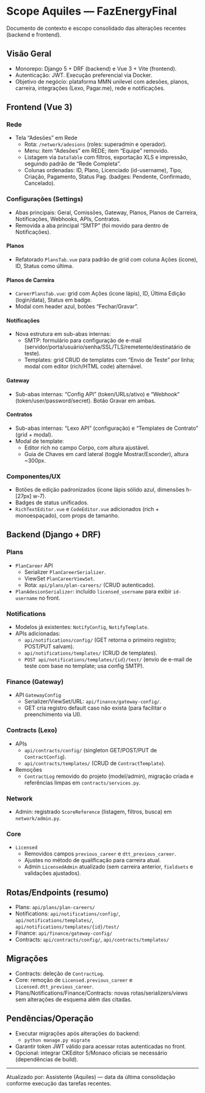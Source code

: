 # Scope Aquiles — FazEnergyFinal

Documento de contexto e escopo consolidado das alterações recentes (backend e frontend).

## Visão Geral
- Monorepo: Django 5 + DRF (backend) e Vue 3 + Vite (frontend).
- Autenticação: JWT. Execução preferencial via Docker.
- Objetivo de negócio: plataforma MMN unilevel com adesões, planos, carreira, integrações (Lexo, Pagar.me), rede e notificações.

## Frontend (Vue 3)
### Rede
- Tela “Adesões” em Rede
  - Rota: `/network/adesions` (roles: superadmin e operador).
  - Menu: item “Adesões” em REDE; item “Equipe” removido.
  - Listagem via `DataTable` com filtros, exportação XLS e impressão, seguindo padrão de “Rede Completa”.
  - Colunas ordenadas: ID, Plano, Licenciado (id-username), Tipo, Criação, Pagamento, Status Pag. (badges: Pendente, Confirmado, Cancelado).

### Configurações (Settings)
- Abas principais: Geral, Comissões, Gateway, Planos, Planos de Carreira, Notificações, Webhooks, APIs, Contratos.
- Removida a aba principal “SMTP” (foi movido para dentro de Notificações).

#### Planos
- Refatorado `PlansTab.vue` para padrão de grid com coluna Ações (ícone), ID, Status como última.

#### Planos de Carreira
- `CareerPlansTab.vue`: grid com Ações (ícone lápis), ID, Última Edição (login/data), Status em badge.
- Modal com header azul, botões “Fechar/Gravar”.

#### Notificações
- Nova estrutura em sub-abas internas:
  - SMTP: formulário para configuração de e-mail (servidor/porta/usuário/senha/SSL/TLS/remetente/destinatário de teste).
  - Templates: grid CRUD de templates com “Envio de Teste” por linha; modal com editor (rich/HTML code) alternável.

#### Gateway
- Sub-abas internas: “Config API” (token/URLs/ativo) e “Webhook” (token/user/password/secret). Botão Gravar em ambas.

#### Contratos
- Sub-abas internas: “Lexo API” (configuração) e “Templates de Contrato” (grid + modal).
- Modal de template:
  - Editor rich no campo Corpo, com altura ajustável.
  - Guia de Chaves em card lateral (toggle Mostrar/Esconder), altura ~300px.

### Componentes/UX
- Botões de edição padronizados (ícone lápis sólido azul, dimensões h-[27px] w-7).
- Badges de status unificados.
- `RichTextEditor.vue` e `CodeEditor.vue` adicionados (rich + monoespaçado), com props de tamanho.

## Backend (Django + DRF)
### Plans
- `PlanCareer` API
  - Serializer `PlanCareerSerializer`.
  - ViewSet `PlanCareerViewSet`.
  - Rota: `api/plans/plan-careers/` (CRUD autenticado).
- `PlanAdesionSerializer`: incluído `licensed_username` para exibir `id-username` no front.

### Notifications
- Modelos já existentes: `NotifyConfig`, `NotifyTemplate`.
- APIs adicionadas:
  - `api/notifications/config/` (GET retorna o primeiro registro; POST/PUT salvam).
  - `api/notifications/templates/` (CRUD de templates).
  - `POST api/notifications/templates/{id}/test/` (envio de e-mail de teste com base no template; usa config SMTP).

### Finance (Gateway)
- API `GatewayConfig`
  - Serializer/ViewSet/URL: `api/finance/gateway-config/`.
  - GET cria registro default caso não exista (para facilitar o preenchimento via UI).

### Contracts (Lexo)
- APIs
  - `api/contracts/config/` (singleton GET/POST/PUT de `ContractConfig`).
  - `api/contracts/templates/` (CRUD de `ContractTemplate`).
- Remoções
  - `ContractLog` removido do projeto (model/admin), migração criada e referências limpas em `contracts/services.py`.

### Network
- Admin: registrado `ScoreReference` (listagem, filtros, busca) em `network/admin.py`.

### Core
- `Licensed`
  - Removidos campos `previous_career` e `dtt_previous_career`.
  - Ajustes no método de qualificação para carreira atual.
  - Admin `LicensedAdmin` atualizado (sem carreira anterior, `fieldsets` e validações ajustados).

## Rotas/Endpoints (resumo)
- Plans: `api/plans/plan-careers/`
- Notifications: `api/notifications/config/`, `api/notifications/templates/`, `api/notifications/templates/{id}/test/`
- Finance: `api/finance/gateway-config/`
- Contracts: `api/contracts/config/`, `api/contracts/templates/`

## Migrações
- Contracts: deleção de `ContractLog`.
- Core: remoção de `Licensed.previous_career` e `Licensed.dtt_previous_career`.
- Plans/Notifications/Finance/Contracts: novas rotas/serializers/views sem alterações de esquema além das citadas.

## Pendências/Operação
- Executar migrações após alterações do backend:
  - `python manage.py migrate`
- Garantir token JWT válido para acessar rotas autenticadas no front.
- Opcional: integrar CKEditor 5/Monaco oficiais se necessário (dependências de build).

---
Atualizado por: Assistente (Aquiles) — data da última consolidação conforme execução das tarefas recentes.
